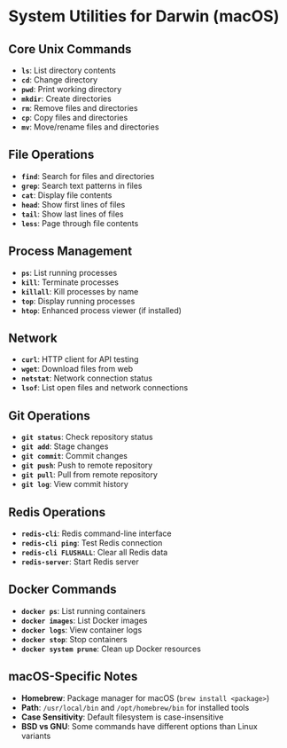# System Utilities for Darwin (macOS)

## Core Unix Commands
- **`ls`**: List directory contents
- **`cd`**: Change directory
- **`pwd`**: Print working directory
- **`mkdir`**: Create directories
- **`rm`**: Remove files and directories
- **`cp`**: Copy files and directories
- **`mv`**: Move/rename files and directories

## File Operations
- **`find`**: Search for files and directories
- **`grep`**: Search text patterns in files
- **`cat`**: Display file contents
- **`head`**: Show first lines of files
- **`tail`**: Show last lines of files
- **`less`**: Page through file contents

## Process Management
- **`ps`**: List running processes
- **`kill`**: Terminate processes
- **`killall`**: Kill processes by name
- **`top`**: Display running processes
- **`htop`**: Enhanced process viewer (if installed)

## Network
- **`curl`**: HTTP client for API testing
- **`wget`**: Download files from web
- **`netstat`**: Network connection status
- **`lsof`**: List open files and network connections

## Git Operations
- **`git status`**: Check repository status
- **`git add`**: Stage changes
- **`git commit`**: Commit changes
- **`git push`**: Push to remote repository
- **`git pull`**: Pull from remote repository
- **`git log`**: View commit history

## Redis Operations
- **`redis-cli`**: Redis command-line interface
- **`redis-cli ping`**: Test Redis connection
- **`redis-cli FLUSHALL`**: Clear all Redis data
- **`redis-server`**: Start Redis server

## Docker Commands
- **`docker ps`**: List running containers
- **`docker images`**: List Docker images
- **`docker logs`**: View container logs
- **`docker stop`**: Stop containers
- **`docker system prune`**: Clean up Docker resources

## macOS-Specific Notes
- **Homebrew**: Package manager for macOS (`brew install <package>`)
- **Path**: `/usr/local/bin` and `/opt/homebrew/bin` for installed tools
- **Case Sensitivity**: Default filesystem is case-insensitive
- **BSD vs GNU**: Some commands have different options than Linux variants